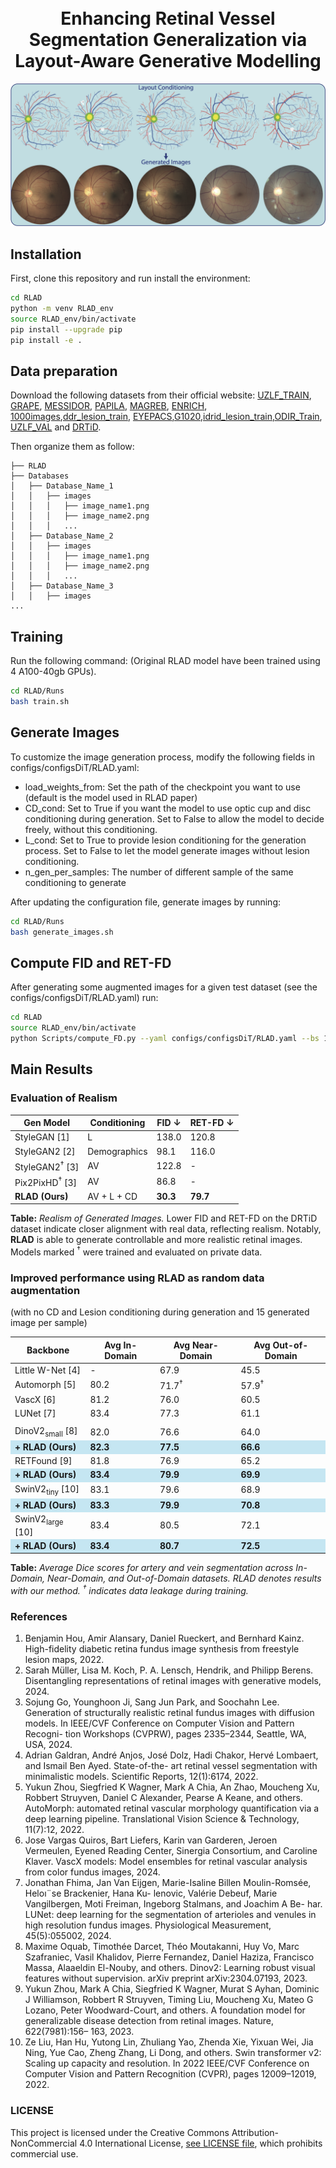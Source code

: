 <h1 align="center">
  <br>
Enhancing Retinal Vessel Segmentation Generalization via Layout-Aware Generative Modelling</h1>

![Alt Text](figures/LAPG.png)

## Installation

First, clone this repository and run install the environment:
```bash
cd RLAD
python -m venv RLAD_env
source RLAD_env/bin/activate
pip install --upgrade pip
pip install -e .
```

## Data preparation
Download the following datasets from their official website:
[UZLF_TRAIN](https://rdr.kuleuven.be/dataset.xhtml?persistentId=doi:10.48804/Z7SHGO), [GRAPE](https://springernature.figshare.com/collections/GRAPE_A_multimodal_glaucoma_dataset_of_followup_visual_field_and_fundus_images_for_glaucoma_management/6406319/1), [MESSIDOR](https://www.adcis.net/en/third-party/messidor/), [PAPILA](https://figshare.com/articles/dataset/PAPILA/14798004), [MAGREB](https://deepblue.lib.umich.edu/data/concern/data_sets/3b591905z), [ENRICH](https://www.kaggle.com/datasets/fhimjo15/reyia-dataset/data), [1000images](https://www.kaggle.com/datasets/linchundan/fundusimage1000),[ddr_lesion_train](https://www.kaggle.com/competitions/diabetic-retinopathy-detection/data), [EYEPACS](https://www.kaggle.com/competitions/diabetic-retinopathy-detection),[G1020](https://www.kaggle.com/datasets/arnavjain1/glaucoma-datasets),[idrid_lesion_train](https://idrid.grand-challenge.org/Data/),[ODIR_Train](https://www.kaggle.com/datasets/andrewmvd/ocular-disease-recognition-odir5k),
[UZLF_VAL](https://rdr.kuleuven.be/dataset.xhtml?persistentId=doi:10.48804/Z7SHGO) and [DRTiD](https://github.com/fdu-vts/drtid).

Then organize them as follow:
   
    ├── RLAD
    ├── Databases
    │   ├── Database_Name_1
    │   │   ├── images
    │   │   │   ├── image_name1.png   
    │   │   │   ├── image_name2.png
    │   │   │   ... 
    │   ├── Database_Name_2
    │   │   ├── images
    │   │   │   ├── image_name1.png   
    │   │   │   ├── image_name2.png
    │   │   │   ...
    │   ├── Database_Name_3
    │   │   ├── images
    ...


## Training
Run the following command:
(Original RLAD model have been trained using 4 A100-40gb GPUs).
```bash
cd RLAD/Runs
bash train.sh
```

## Generate Images
To customize the image generation process, modify the following fields in configs/configsDiT/RLAD.yaml: 
- load_weights_from: Set the path of the checkpoint you want to use (default is the model used in RLAD paper)
- CD_cond: Set to True if you want the model to use optic cup and disc conditioning during generation. Set to False to allow the model to decide freely, without this conditioning.
- L_cond: Set to True to provide lesion conditioning for the generation process. Set to False to let the model generate images without lesion conditioning.
- n_gen_per_samples: The number of different sample of the same conditioning to generate

After updating the configuration file, generate images by running:
```bash
cd RLAD/Runs
bash generate_images.sh
```

## Compute FID and RET-FD
After generating some augmented images for a given test dataset (see the configs/configsDiT/RLAD.yaml) run:
```bash
cd RLAD
source RLAD_env/bin/activate
python Scripts/compute_FD.py --yaml configs/configsDiT/RLAD.yaml --bs 160
```

## Main Results

### Evaluation of Realism

| **Gen Model**             | **Conditioning**    | **FID** ↓ | **RET-FD** ↓ |
|---------------------------|---------------------|-----------|--------------|
| StyleGAN [1]              | L                   | 138.0     | 120.8        |
| StyleGAN2 [2]             | Demographics        | 98.1      | 116.0        |
| StyleGAN2<sup>†</sup> [3] | AV                  | 122.8     | -            |
| Pix2PixHD<sup>†</sup> [3] | AV                  | 86.8      | -            |
| **RLAD (Ours)**           | AV + L + CD         | **30.3**  | **79.7**     |

**Table:** *Realism of Generated Images.* Lower FID and RET-FD on the DRTiD dataset indicate closer alignment with real data, reflecting realism. Notably, **RLAD** is able to generate controllable and more realistic retinal images. Models marked <sup>†</sup> were trained and evaluated on private data.

### Improved performance using RLAD as random data augmentation
(with no CD and Lesion conditioning during generation and 15 generated image per sample)
<table>
  <thead>
    <tr>
      <th><b>Backbone</b></th>
      <th><b>Avg In-Domain</b></th>
      <th><b>Avg Near-Domain</b></th>
      <th><b>Avg Out-of-Domain</b></th>
    </tr>
  </thead>
  <tbody>
    <tr>
      <td>Little W-Net [4]</td>
      <td>-</td>
      <td>67.9</td>
      <td>45.5</td>
    </tr>
    <tr>
      <td>Automorph [5]</td>
      <td>80.2</td>
      <td>71.7<sup>†</sup></td>
      <td>57.9<sup>†</sup></td>
    </tr>
    <tr>
      <td>VascX [6]</td>
      <td>81.2</td>
      <td>76.0</td>
      <td>60.5</td>
    </tr>
    <tr>
      <td>LUNet [7]</td>
      <td>83.4</td>
      <td>77.3</td>
      <td>61.1</td>
    </tr>
    <tr><td colspan="4"></td></tr>
    <tr>
      <td>DinoV2<sub>small</sub> [8]</td>
      <td>82.0</td>
      <td>76.6</td>
      <td>64.0</td>
    </tr>
    <tr style="background-color:#C5E6F2;">
      <td><b>+ RLAD (Ours)</b></td>
      <td><b>82.3</b></td>
      <td><b>77.5</b></td>
      <td><b>66.6</b></td>
    </tr>
    <tr>
      <td>RETFound [9]</td>
      <td>81.8</td>
      <td>76.9</td>
      <td>65.2</td>
    </tr>
    <tr style="background-color:#C5E6F2;">
      <td><b>+ RLAD (Ours)</b></td>
      <td><b>83.4</b></td>
      <td><b>79.9</b></td>
      <td><b>69.9</b></td>
    </tr>
    <tr>
      <td>SwinV2<sub>tiny</sub> [10]</td>
      <td>83.1</td>
      <td>79.6</td>
      <td>68.9</td>
    </tr>
    <tr style="background-color:#C5E6F2;">
      <td><b>+ RLAD (Ours)</b></td>
      <td><b>83.3</b></td>
      <td><b>79.9</b></td>
      <td><b>70.8</b></td>
    </tr>
    <tr>
      <td>SwinV2<sub>large</sub> [10]</td>
      <td>83.4</td>
      <td>80.5</td>
      <td>72.1</td>
    </tr>
    <tr style="background-color:#C5E6F2;">
      <td><b>+ RLAD (Ours)</b></td>
      <td><b>83.4</b></td>
      <td><b>80.7</b></td>
      <td><b>72.5</b></td>
    </tr>
  </tbody>
</table>



**Table:** *Average Dice scores for artery and vein segmentation across In-Domain, Near-Domain, and Out-of-Domain datasets. RLAD denotes results with our method. <sup>†</sup> indicates data leakage during training.*

### References

1. Benjamin Hou, Amir Alansary, Daniel Rueckert, and Bernhard Kainz. High-fidelity diabetic retina fundus
image synthesis from freestyle lesion maps, 2022. 
2. Sarah Müller, Lisa M. Koch, P. A. Lensch, Hendrik, and Philipp Berens. Disentangling representations of
retinal images with generative models, 2024.
3. Sojung Go, Younghoon Ji, Sang Jun Park, and Soochahn Lee. Generation of structurally realistic retinal
fundus images with diffusion models. In IEEE/CVF Conference on Computer Vision and Pattern Recogni-
tion Workshops (CVPRW), pages 2335–2344, Seattle, WA, USA, 2024.
4. Adrian Galdran, André Anjos, José Dolz, Hadi Chakor, Hervé Lombaert, and Ismail Ben Ayed. State-of-the-
art retinal vessel segmentation with minimalistic models. Scientific Reports, 12(1):6174, 2022.
5. Yukun Zhou, Siegfried K Wagner, Mark A Chia, An Zhao, Moucheng Xu, Robbert Struyven, Daniel C
Alexander, Pearse A Keane, and others. AutoMorph: automated retinal vascular morphology quantification
via a deep learning pipeline. Translational Vision Science & Technology, 11(7):12, 2022.
6. Jose Vargas Quiros, Bart Liefers, Karin van Garderen, Jeroen Vermeulen, Eyened Reading Center, Sinergia
Consortium, and Caroline Klaver. VascX models: Model ensembles for retinal vascular analysis from
color fundus images, 2024.
7. Jonathan Fhima, Jan Van Eijgen, Marie-Isaline Billen Moulin-Romsée, Heloı¨se Brackenier, Hana Ku-
lenovic, Valérie Debeuf, Marie Vangilbergen, Moti Freiman, Ingeborg Stalmans, and Joachim A Be-
har. LUNet: deep learning for the segmentation of arterioles and venules in high resolution fundus
images. Physiological Measurement, 45(5):055002, 2024.
8. Maxime Oquab, Timothée Darcet, Théo Moutakanni, Huy Vo, Marc Szafraniec, Vasil Khalidov, Pierre
Fernandez, Daniel Haziza, Francisco Massa, Alaaeldin El-Nouby, and others. Dinov2: Learning
robust visual features without supervision. arXiv preprint arXiv:2304.07193, 2023.
9. Yukun Zhou, Mark A Chia, Siegfried K Wagner, Murat S Ayhan, Dominic J Williamson, Robbert R
Struyven, Timing Liu, Moucheng Xu, Mateo G Lozano, Peter Woodward-Court, and others. A
foundation model for generalizable disease detection from retinal images. Nature, 622(7981):156–
163, 2023.
10. Ze Liu, Han Hu, Yutong Lin, Zhuliang Yao, Zhenda Xie, Yixuan Wei, Jia Ning, Yue Cao, Zheng Zhang,
Li Dong, and others. Swin transformer v2: Scaling up capacity and resolution. In 2022 IEEE/CVF
Conference on Computer Vision and Pattern Recognition (CVPR), pages 12009–12019, 2022.


### LICENSE
This project is licensed under the Creative Commons Attribution-NonCommercial 4.0 International License, [see LICENSE file](LICENSE), which prohibits commercial use.


    
